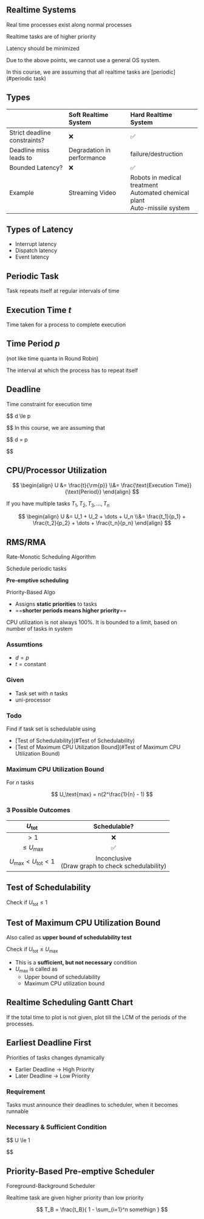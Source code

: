 ## Realtime Systems

Real time processes exist along normal processes

Realtime tasks are of higher priority

Latency should be minimized

Due to the above points, we cannot use a general OS system.

In this course, we are assuming that all realtime tasks are [periodic](#periodic task)

## Types

|                              | Soft Realtime System       | Hard Realtime System                                         |
| :--------------------------- | :------------------------- | :----------------------------------------------------------- |
| Strict deadline constraints? | ❌                          | ✅                                                            |
| Deadline miss leads to       | Degradation in performance | failure/destruction                                          |
| Bounded Latency?             | ❌                          | ✅                                                            |
| Example                      | Streaming Video            | Robots in medical treatment<br />Automated chemical plant<br />Auto-missile system |

## Types of Latency

- Interrupt latency
- Dispatch latency
- Event latency

## Periodic Task

Task repeats itself at regular intervals of time

## Execution Time $t$

Time taken for a process to complete execution

## Time Period $p$

(not like time quanta in Round Robin)

The interval at which the process has to repeat itself

## Deadline

Time constraint for execution time

$$
d \le p

$$
In this course, we are assuming that

$$
d = p

$$

## CPU/Processor Utilization

$$
\begin{align}
U
&= \frac{t}{\rm{p}} \\&= \frac{\text{Execution Time}}{\text{Period}}
\end{align}
$$

If you have multiple tasks $T_1, T_2, T_3, \dots, T_n$

$$
\begin{align}
U
&= U_1 + U_2 + \dots + U_n \\&= \frac{t_1}{p_1} + \frac{t_2}{p_2} + \dots + \frac{t_n}{p_n}
\end{align}
$$

## RMS/RMA

Rate-Monotic Scheduling Algorithm

Schedule periodic tasks

**Pre-emptive scheduling**

Priority-Based Algo

- Assigns **static priorities** to tasks
- ==**shorter periods means higher priority**==

CPU utilization is not always 100%. It is bounded to a limit, based on number of tasks in system

### Assumtions

- $d=p$
- $t = \text{constant}$

### Given

- Task set with $n$ tasks
- uni-processor

### Todo

Find if task set is schedulable using

- [Test of Schedulability](#Test of Schedulability)
- [Test of Maximum CPU Utilization Bound](#Test of Maximum CPU Utilization Bound)

### Maximum CPU Utilization Bound

For $n$ tasks

$$
U_\text{max} = n(2^\frac{1}{n} - 1)
$$

### 3 Possible Outcomes

|       $U_\text{tot}$        |                      Schedulable?                      |
| :-------------------------: | :----------------------------------------------------: |
|            $> 1$            |                           ❌                            |
|     $\le U_\text{max}$      |                           ✅                            |
| $U_\max < U_\text{tot} < 1$ | Inconclusive<br />(Draw graph to check schedulability) |

## Test of Schedulability

Check if $U_\text{tot} \le 1$

## Test of Maximum CPU Utilization Bound

Also called as **upper bound of schedulability test**

Check if $U_\text{tot} \le U_\text{max}$

- This is a **sufficient, but not necessary** condition
- $U_\text{max}$ is called as
    - Upper bound of schedulability
    - Maximum CPU utilization bound

## Realtime Scheduling Gantt Chart

If the total time to plot is not given, plot till the LCM of the periods of the processes.

## Earliest Deadline First

Priorities of tasks changes dynamically

- Earlier Deadline $\to$ High Priority
- Later Deadline $\to$ Low Priority

### Requirement

Tasks must announce their deadlines to scheduler, when it becomes runnable

### Necessary & Sufficient Condition

$$
U \le 1

$$

## Priority-Based Pre-emptive Scheduler

Foreground-Background Scheduler

Realtime task are given higher priority than low priority

$$
T_B = \frac{t_B}{
1 - \sum_{i=1}^n somethign
}
$$

